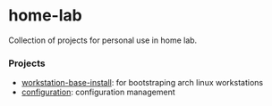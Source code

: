 # home-lab
Collection of projects for personal use in home lab.

### Projects
- [workstation-base-install](workstation-base-install/README.md): for bootstraping arch linux workstations
- [configuration](configuration/README.md): configuration management
